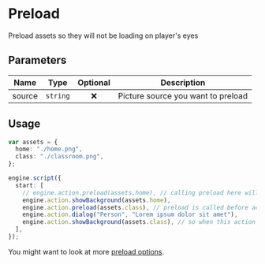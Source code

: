 # Preload

Preload assets so they will not be loading on player's eyes

## Parameters

|  Name  |   Type   | Optional |            Description             |
| :----: | :------: | :------: | :--------------------------------: |
| source | `string` |    ❌    | Picture source you want to preload |

## Usage

```ts
var assets = {
  home: "./home.png",
  class: "./classroom.png",
};

engine.script({
  start: [
    // engine.action.preload(assets.home), // calling preload here will have no effect
    engine.action.showBackground(assets.home),
    engine.action.preload(assets.class), // preload is called before action that takes players's time to skip
    engine.action.dialog("Person", "Lorem ipsum dolor sit amet"),
    engine.action.showBackground(assets.class), // so when this action will be used image will already be loaded
  ],
});
```

You might want to look at more [preload options](/guide/other-options.html#preloadassets).
